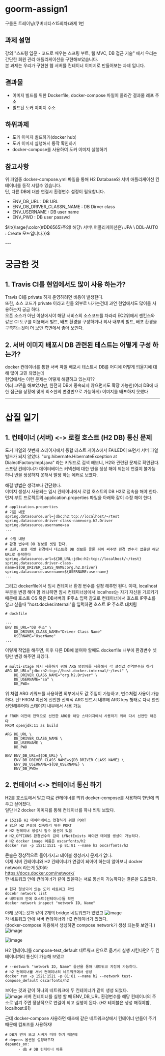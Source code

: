 # goorm-assign1
구름톤 트레이닝(쿠버네티스15회차)과제 1번

## 과제 설명
강의 "스프링 입문 - 코드로 배우는 스프링 부트, 웹 MVC, DB 접근 기술" 에서 우리는 간단한 회원 관리 애플리케이션을 구현해보았습니다.   
본 과제는 우리가 구현한 웹 서버를 컨테이너 이미지로 만들어보는 과제 입니다.   

## 결과물
- 이미지 빌드를 위한 Dockerfile, docker-compose 파일이 올라간 결과물 레포 주소
- 빌드된 도커 이미지 주소

## 하위과제
- 도커 이미지 빌드하기(docker hub)
- 도커 이미지 실행해서 동작 확인하기
- docker-compose를 사용하여 도커 이미지 실행하기

## 참고사항
위 파일중 docker-compose.yml 파일을 통해 H2 Database와 서버 애플리케이션 컨테이너를 동작 시킬수 있습니다.   
단, 다른 DB에 대한 연결시 환경변수 설정이 필요합니다.
 - ENV_DB_URL : DB URL
 - ENV_DB_DRIVER_CLASSN_NAME : DB Dirver class
 - ENV_USERNAME : DB user name
 - ENV_PWD : DB user passwd

<p>$\it{\large{\color{#DD6565}주의! 해당\  서버\  어플리케이션은\  JPA \ DDL-AUTO : Create 모드입니다.}}$</p>
---

# 궁금한 것
## 1. Travis CI를 현업에서도 많이 사용 하는가?
Travis CI를 private 하게 운영하려면 비용이 발생한다.   
또한, 소스 코드가 private 이라고 한들 외부로 나가는건데 과연 현업에서도 많이들 사용하는지 궁금 하다.   
오픈 소스가 아닌 이상에서야 해당 서비스의 소스코드를 차라리 EC2위에서 젠킨스와 같은 CI 도구를 이용해서 빌드, 배포 환경을 구성하거나 회사 내부의 빌드, 배포 환경을 구축하는것이 더 보안 측면에서 좋아 보인다.   

## 2. 서버 이미지 배포시 DB 관련된 테스트는 어떻게 구성 하는가?
docker 컨테이너를 통한 서버 파일 배포시 테스트시 DB를 어디에 어떻게 띄울지에 대해 많이 고민 되었는데   
현업에서는 이런 문제는 어떻게 해결하고 있는지??   
여러 고민을 해보았지만, 완전히 DB에 종속되지 않으면서도 확장 가능한(여러 DB에 대한 접근을 상황에 맞게 최소한의 변경만으로 가능하게) 이미지를 배포하지 못했다   

---

# 삽질 일기
## 1. 컨테이너 (서버) <-> 로컬 호스트 (H2 DB) 통신 문제
도커 파일의 첫번째 스테이지에서 통합 테스트 케이스에서 FAILED이 뜨면서 서버 파일 빌드가 되지 않았다. 
"org.hibernate.HibernateException at DialectFactoryImpl.java" 라는 키워드로 검색 해보니, H2와 관련된 문제로 확인된다.   
스프링 컨테이너가 데이터베이스 커넥션에 대한 빈을 생성 해야 되는데 연결이 불가능 하니 빈을 생성하지 못해서 발생 하는 에러로 보였다.   

해결 방법은 생각보다 간단했다.   
이미지 생성시 사용되는 임시 컨테이너에서 로컬 호스트의 DB H2로 접속을 해야 한다.   
먼저 부트 프로젝트의 application.properties 파일을 아래와 같이 수정 해야 한다.   
```
# application.properties
# 기존 내용
spring.datasource.url=jdbc:h2:tcp://localhost/~/test
spring.datasource.driver-class-name=org.h2.Driver
spring.datasource.username=sa
...

# 수정 내용
# 환경 변수에 DB 정보를 셋팅 한다.
# 또한, 로컬 개발 환경에서 테스트용 DB 정보를 콜론 뒤에 써주면 환경 변수가 없을땐 해당 URL로 동작한다
spring.datasource.url=${DB_URL:jdbc:h2:tcp://localhost/~/test}
spring.datasource.driver-class-name=${DB_DRIVER_CLASS_NAME:org.h2.Driver}
spring.datasource.username=${USERNAME:username}
...
```
그리고 dockerfile에서 임시 컨테이너 환경 변수를 설정 해주면 된다.
이때, localhost 부분을 변경 해야 함
왜냐하면 임시 컨테이너상에서 localhost는 자기 자신을 가르키기 때문에 호스트 OS 혹은 DB서버의 IP주소 입력
참고로 컨테이너에서 호스트 IP주소를 알고 싶을때 "host.docker.internal"을 입력하면 호스트 IP 주소로 대치됨
```
# dockfile

...
ENV DB_URL="DB 주소" \
    DB_DRIVER_CLASS_NAME="Driver Class Name"
    USERNAME="UserName"
...
```

이렇게 작업을 해두면, 이후 다른 DB에 붙여야 할때도 dockerfile 내부에 환경변수 셋팅만 변경 해주면 되겠다.

```
# multi-stage 에서 사용하기 위해 ARG 명령어를 사용해서 각 설정값 전역변수화 하기
ARG DB_URL="jdbc:h2:tcp://host.docker.internal/~/test" \
    DB_DRIVER_CLASS_NAME="org.h2.Driver" \
    DB_USERNAME="sa" \
    DB_PWD=

```
위 처럼 ARG 키워드를 사용하면 외부에서도 값 주입이 가능하고, 변수처럼 사용이 가능하다.
단! FROM 이전에 선언한 전역적 ARG 반드시 내부에 ARG key 형태로 다시 한번 선언해주어야 스테이지 내부에서 사용 가능
```
# FROM 이전에 전역으로 선언한 ARG를 해당 스테이지에서 사용하기 위해 다시 선언만 해준다
FROM openjdk:11 as build

ARG DB_URL \
    DB_DRIVER_CLASS_NAME \
    DB_USERNAME \
    DB_PWD

ENV ENV_DB_URL=${DB_URL} \
    ENV_DB_DRIVER_CLASS_NAME=${DB_DRIVER_CLASS_NAME} \
    ENV_DB_USERNAME=${DB_USERNAME} \
    ENV_DB_PWD=
```

## 2. 컨테이너 <-> 컨테이너 통신 하기
H2를 호스트에서 말고 따로 컨테이너를 띄워 docker-compose를 사용하여 한번에 띄우고 싶어졌다.   
일단 H2 docker 이미지를 통해 컨테이너를 하나 띄워 보았다.
```
# 1521은 H2 데이터베이스 연곃하기 위한 PORT
# 81은 H2 콘솔에 접속하기 위한 PORT
# H2 컨테이너 생성시 필수 옵션이 있음
# H2_OPTIONS 환경변수의 값이 ifNotExists 여야만 테이블 생성이 가능하다.
# H2 docker image 이름은 oscarfonts/h2
docker run -p 1521:1521 -p 81:81 --name h2 oscarfonts/h2
```
콘솔은 정상적으로 들어가지고 테이블 생성까지 문제가 없다.    
이제 서버 컨테이너와 H2 컨테이너가 연결이 되어야 하는데 알아보니 docker network 라는게 있더라   
https://docs.docker.com/network/   
한 네트워크 안에 컨테이너가 같이 있을때는 서로 통신이 가능하다는 결론을 도출했다.   
```
# 현재 형성되어 있는 도커 네트워크 확인
docekr network list
# 네트워크 안에 호스트(컨테이너)들 확인
docker network inspect "network ID, Name"
```
아래 보이는것과 같이 2개의  bridge 네트워크가 있었고
![image](https://github.com/ks00141/goorm-assign1/assets/60214982/2dcdff5d-70b4-4a32-81fb-c0735696275e)   
각 네트워크 안에 서버 컨테이너와 H2 컨테이너가 있었다.   
(docker-compose 이용해서 생성하면 compose network가 생성 되는듯 보인다.)   
![image](https://github.com/ks00141/goorm-assign1/assets/60214982/b291409c-07f3-4654-b723-c89120538302)

![image](https://github.com/ks00141/goorm-assign1/assets/60214982/63711017-f3b0-4a40-84db-4eecf978be30)   

H2 컨테이너를 compose-test_default 네트워크 안으로 옮겨서 실행 시킨다면? 두 컨테이너끼리 통신이 가능해 보였고   
```
# --network "network ID, Name" 옵션을 통해 네트워크 지정이 가능하다.
# h2 컨테이너를 서버 컨테이너의 네트워크에서 생성
docker run -p 1521:1521 -p 81:81 --name h2 --network test-compose_default oscarfonts/h2
```
보이는 것과 같이 하나의 네트워크에 두 컨테이너가 같이 생성 되었다.    
![image](https://github.com/ks00141/goorm-assign1/assets/60214982/67fe16c1-e418-428c-920d-c07844d5833f)
서버 컨테이너를 실행 할 때 ENV_DB_URL 환경변수를 해당 컨테이너의 주소로 넘겨 주면 정상적으로 연결이 되고 실행이 된다.
(H2 테이블은 생성 해줘야함, localhost:81)   

근데 docker-compose 사용하면 애초에 같은 네트워크상에서 컨테이너 만들어 주기 때문에 컴포즈를 사용하자!
```
# DB가 먼저 뜨고 서버가 떠야 하기 때문에
# depens 옵션을 설정해주자
depends_on:
      - db # DB 컨테이너 이름
```
